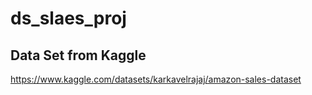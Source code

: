 # ds_slaes_proj

## Data Set from Kaggle 
https://www.kaggle.com/datasets/karkavelrajaj/amazon-sales-dataset

